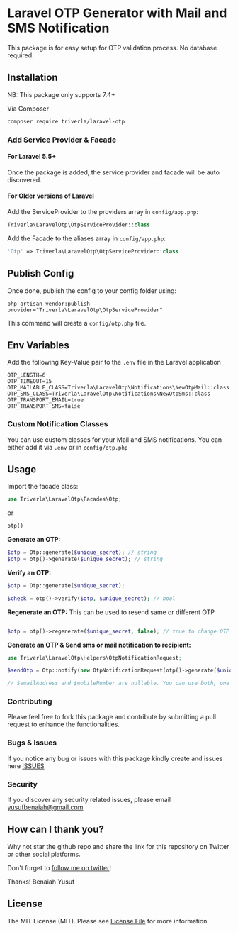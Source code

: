 # Laravel OTP Generator with Mail and SMS Notification

This package is for easy setup for OTP validation process. No database required.

## Installation

NB: This package only supports 7.4+

Via Composer

```bash
composer require triverla/laravel-otp
```

### Add Service Provider & Facade

#### For Laravel 5.5+

Once the package is added, the service provider and facade will be auto discovered.

#### For Older versions of Laravel

Add the ServiceProvider to the providers array in `config/app.php`:

```php
Triverla\LaravelOtp\OtpServiceProvider::class
```

Add the Facade to the aliases array in `config/app.php`:

```php
'Otp' => Triverla\LaravelOtp\OtpServiceProvider::class
```

## Publish Config
Once done, publish the config to your config folder using:
```
php artisan vendor:publish --provider="Triverla\LaravelOtp\OtpServiceProvider"
```
This command will create a `config/otp.php` file.

## Env Variables
Add the following Key-Value pair to the `.env` file in the Laravel application

```dotenv
OTP_LENGTH=6
OTP_TIMEOUT=15
OTP_MAILABLE_CLASS=Triverla\LaravelOtp\Notifications\NewOtpMail::class
OTP_SMS_CLASS=Triverla\LaravelOtp\Notifications\NewOtpSms::class
OTP_TRANSPORT_EMAIL=true
OTP_TRANSPORT_SMS=false
```

### Custom Notification Classes

You can use custom classes for your Mail and SMS notifications. You can either add it via `.env` or in `config/otp.php` 

## Usage
Import the facade class:

```php
use Triverla\LaravelOtp\Facades\Otp;
```

or 
```php
otp()
```

**Generate an OTP:**

```php
$otp = Otp::generate($unique_secret); // string
$otp = otp()->generate($unique_secret); // string

```

**Verify an OTP:**

```php
$otp = Otp::generate($unique_secret); 

$check = otp()->verify($otp, $unique_secret); // bool

```

**Regenerate an OTP:**
This can be used to resend same or different OTP

```php

$otp = otp()->regenerate($unique_secret, false); // true to change OTP and false to use same OTP

```

**Generate an OTP & Send sms or mail notification to recipient:**

```php
use Triverla\LaravelOtp\Helpers\OtpNotificationRequest;

$sendOtp = Otp::notify(new OtpNotificationRequest(otp()->generate($unique_secret), $emailAddress, $mobileNumber)); // bool

// $emailAddress and $mobileNumber are nullable. You can use both, one or none.
```


### Contributing

Please feel free to fork this package and contribute by submitting a pull request to enhance the functionalities.

### Bugs & Issues

If you notice any bug or issues with this package kindly create and issues here [ISSUES](https://github.com/triverla/laravel-otp/issues)

### Security

If you discover any security related issues, please email yusufbenaiah@gmail.com.

## How can I thank you?

Why not star the github repo and share the link for this repository on Twitter or other social platforms.

Don't forget to [follow me on twitter](https://twitter.com/benaiah_yusuf)!

Thanks!
Benaiah Yusuf

## License

The MIT License (MIT). Please see [License File](LICENSE.md) for more information.
